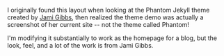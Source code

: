 I originally found this layout when looking at the Phantom Jekyll theme created
by [Jami Gibbs](http://jamigibbs.com), then realized the theme demo was actually
a screenshot of her current site -- not the theme called Phantom!

I'm modifying it substantially to work as the homepage for a blog, but the
look, feel, and a lot of the work is from Jami Gibbs.
